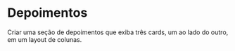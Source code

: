 # Depoimentos
 Criar uma seção de depoimentos que exiba três cards, um ao lado do outro, em um layout de colunas.
